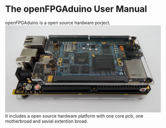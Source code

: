 # The openFPGAduino User Manual

openFPGAduino is a open source hardware porject.
![](main.jpg)
It includes a open source hardware platform with one core pcb, one motherbroad and sevial extention broad.
